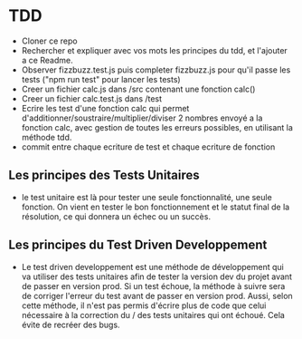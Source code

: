 # TDD

- Cloner ce repo
- Rechercher et expliquer avec vos mots les principes du tdd, et l'ajouter a ce Readme.
- Observer fizzbuzz.test.js puis completer fizzbuzz.js pour qu'il passe les tests ("npm run test" pour lancer les tests)
- Creer un fichier calc.js dans /src contenant une fonction calc()
- Creer un fichier calc.test.js dans /test
- Ecrire les test d'une fonction calc qui permet d'additionner/soustraire/multiplier/diviser 2 nombres envoyé a la fonction calc, 
avec gestion de toutes les erreurs possibles, en utilisant la méthode tdd.
- commit entre chaque ecriture de test et chaque ecriture de fonction

## Les principes des Tests Unitaires

- le test unitaire est là pour tester une seule fonctionnalité, une seule fonction. On vient en tester le bon fonctionnement et le statut final de la résolution, ce qui donnera un échec ou un succès.


## Les principes du Test Driven Developpement

- Le test driven developpement est une méthode de développement qui va utiliser des tests unitaires afin de tester la version dev du projet avant de passer en version prod. Si un test échoue, la méthode à suivre sera de corriger l'erreur du test avant de passer en version prod. Aussi, selon cette méthode, il n'est pas permis d'écrire plus de code que celui nécessaire à la correction du / des tests unitaires qui ont échoué. Cela évite de recréer des bugs.